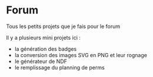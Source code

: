 # Forum
Tous les petits projets que je fais pour le forum

Il y a plusieurs mini projets ici :
- la génération des badges
- la conversion des images SVG en PNG et leur rognage
- le générateur de NDF
- le remplissage du planning de perms
